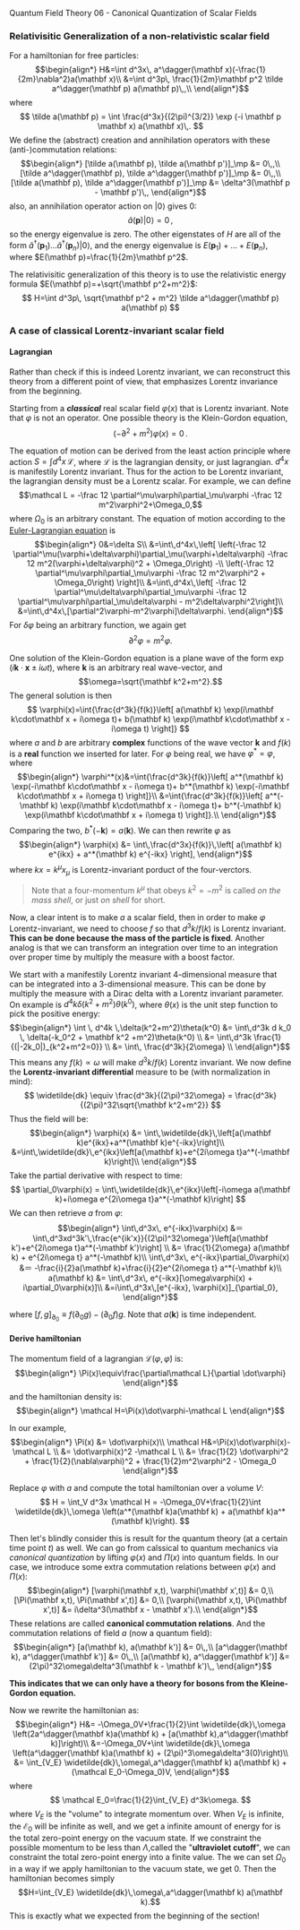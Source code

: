 Quantum Field Theory 06 - Canonical Quantization of Scalar Fields

### Relativisitic Generalization of a non-relativistic scalar field
For a hamiltonian for free particles:
$$\begin{align*}
H&=\int d^3x\, a^\dagger(\mathbf x)(-\frac{1}{2m}\nabla^2)a(\mathbf x)\\
 &=\int d^3p\, \frac{1}{2m}\mathbf p^2 \tilde a^\dagger(\mathbf p) a(\mathbf p)\,,\\
\end{align*}$$
where
$$
\tilde a(\mathbf p) = \int \frac{d^3x}{(2\pi)^{3/2}} \exp (-i \mathbf p \mathbf x) a(\mathbf x)\,.
$$
We define the (abstract) creation and annihilation operators with these (anti-)commutation relations:
$$\begin{align*}
[\tilde a(\mathbf p), \tilde a(\mathbf p')]_\mp &= 0\,,\\
[\tilde a^\dagger(\mathbf p), \tilde a^\dagger(\mathbf p')]_\mp &= 0\,,\\
[\tilde a(\mathbf p), \tilde a^\dagger(\mathbf p')]_\mp &= \delta^3(\mathbf p - \mathbf p')\,,
\end{align*}$$
also, an annihilation operator action on $\vert0\rangle$ gives $0$:
$$
\tilde a(\mathbf p) \vert0\rangle = 0\,,
$$
so the energy eigenvalue is zero. The other eigenstates of $H$ are all of the form $\tilde a^\dagger(\mathbf p_1)...\tilde a^\dagger(\mathbf p_n)\vert0\rangle$, and the energy eigenvalue is $E(\mathbf p_1)+...+E(\mathbf p_n),$ where $E(\mathbf p)=\frac{1}{2m}\mathbf p^2$.

The relativisitic generalization of this theory is to use the relativistic energy formula $E(\mathbf p)=+\sqrt{\mathbf p^2+m^2}$:
$$
H=\int d^3p\, \sqrt{\mathbf p^2 + m^2} \tilde a^\dagger(\mathbf p) a(\mathbf p)
$$

### A case of classical Lorentz-invariant scalar field
#### Lagrangian
Rather than check if this is indeed Lorentz invariant, we can reconstruct this theory from a different point of view, that emphasizes Lorentz invariance from the beginning.

Starting from a _**classical**_ real scalar field $\varphi(x)$ that is Lorentz invariant. Note that $\varphi$ is not an operator. One possible theory is the Klein-Gordon equation, $$(-\partial^2+m^2)\varphi(x)=0\,.$$

The equation of motion can be derived from the least action principle where action $S=\int d^4x\, \mathcal L$, where $\mathcal L$ is the lagrangian density, or just lagrangian. $d^4x$ is manifestily Lorentz invariant. Thus for the action to be Lorentz invariant, the lagrangian density must be a Lorentz scalar. For example, we can define
$$\mathcal L = -\frac 12 \partial^\mu\varphi\partial_\mu\varphi -\frac 12 m^2\varphi^2+\Omega_0,$$ where $\Omega_0$ is an arbitrary constant. The equation of motion according to the [Euler-Lagrangian equation](https://en.wikipedia.org/wiki/Euler%E2%80%93Lagrange_equation) is
$$\begin{align*}
0&=\delta S\\
 &=\int\,d^4x\,\left[
     \left(-\frac 12 \partial^\mu(\varphi+\delta\varphi)\partial_\mu(\varphi+\delta\varphi) -\frac 12 m^2(\varphi+\delta\varphi)^2 + \Omega_0\right)
     -\\
     \left(-\frac 12 \partial^\mu\varphi\partial_\mu\varphi -\frac 12 m^2\varphi^2 + \Omega_0\right)
     \right]\\
 &=\int\,d^4x\,\left[
     -\frac 12 \partial^\mu\delta\varphi\partial_\mu\varphi
     -\frac 12 \partial^\mu\varphi\partial_\mu\delta\varphi
     - m^2\delta\varphi^2\right]\\
 &=\int\,d^4x\,[\partial^2\varphi-m^2\varphi]\delta\varphi.
\end{align*}$$
For $\delta\varphi$ being an arbitrary function, we again get $$\partial^2\varphi = m^2 \varphi.$$

One solution of the Klein-Gordon equation is a plane wave of the form $\exp(i\mathbf k\cdot\mathbf x\pm i\omega t)$, where $\mathbf k$ is an arbitrary real wave-vector, and $$\omega=\sqrt{\mathbf k^2+m^2}.$$
The general solution is then
$$
\varphi(x)=\int{\frac{d^3k}{f(k)}\left[
    a(\mathbf k) \exp(i\mathbf k\cdot\mathbf x + i\omega t)+
    b(\mathbf k) \exp(i\mathbf k\cdot\mathbf x - i\omega t)
    \right]}
$$
where $a$ and $b$ are arbitrary **complex** functions of the wave vector $\mathbf k$ and $f(k)$ is  a **real** function we inserted for later. For $\varphi$ being real, we have $\varphi^*=\varphi$, where
$$\begin{align*}
\varphi^*(x)&=\int{\frac{d^3k}{f(k)}\left[
    a^*(\mathbf k) \exp(-i\mathbf k\cdot\mathbf x - i\omega t)+
    b^*(\mathbf k) \exp(-i\mathbf k\cdot\mathbf x + i\omega t)
    \right]}\\
    &=\int{\frac{d^3k}{f(k)}\left[
    a^*(-\mathbf k) \exp(i\mathbf k\cdot\mathbf x - i\omega t)+
    b^*(-\mathbf k) \exp(i\mathbf k\cdot\mathbf x + i\omega t)
    \right]}.\\
\end{align*}$$
Comparing the two, $b^*(-\mathbf k) =a(\mathbf k)$. We can then rewrite $\varphi$ as
$$\begin{align*}
\varphi(x) &= \int\,\frac{d^3x}{f(k)}\,\left[
    a(\mathbf k) e^{ikx} + a^*(\mathbf k) e^{-ikx}
    \right],
\end{align*}$$
where $kx=k^\mu x_\mu$ is Lorentz-invariant porduct of the four-verctors.

> Note that a four-momentum $k^\mu$ that obeys $k^2=-m^2$ is called _on the mass shell_, or just _on shell_ for short.

Now, a clear intent is to make $a$ a scalar field, then in order to make $\varphi$ Lorentz-invariant, we need to choose $f$ so that $d^3 k/f(k)$ is Lorentz invariant. **This can be done because the mass of the particle is fixed**. Another analog is that we can transform an integration over time to an integration over proper time by multiply the measure with a boost factor.

We start with a manifestily Lorentz invariant 4-dimensional measure that can be integrated into a 3-dimensional measure. This can be done by multiply the measure with a Dirac delta with a Lorentz invariant parameter. On example is $d^4k\delta(k^2+m^2)\theta(k^0)$, where $\theta(x)$ is the unit step function to pick the positive energy:
$$\begin{align*}
\int \, d^4k \,\delta(k^2+m^2)\theta(k^0) &=
    \int\,d^3k d k_0 \, \delta(-k_0^2 + \mathbf k^2 +m^2)\theta(k^0) \\
    &= \int\,d^3k \frac{1}{(|-2k_0|)_{k^2+m^2=0}} \\
    &= \int\, \frac{d^3k}{2\omega} \\
\end{align*}$$
This means any $f(k) \propto \omega$ will make $d^3 k/f(k)$ Lorentz invariant. We now define the **Lorentz-invariant differential** measure to be (with normalization in mind):
$$
\widetilde{dk} \equiv \frac{d^3k}{(2\pi)^32\omega} = \frac{d^3k}{(2\pi)^32\sqrt{\mathbf k^2+m^2}}
$$
Thus the field will be:
$$\begin{align*}
\varphi(x) &= \int\,\widetilde{dk}\,\left[a(\mathbf k)e^{ikx}+a^*(\mathbf k)e^{-ikx}\right]\\
&=\int\,\widetilde{dk}\,e^{ikx}\left[a(\mathbf k)+e^{2i\omega t}a^*(-\mathbf k)\right]\\
\end{align*}$$
Take the partial derivative with respect to time:
$$
\partial_0\varphi(x) = \int\,\widetilde{dk}\,e^{ikx}\left[-i\omega a(\mathbf k)+i\omega e^{2i\omega t}a^*(-\mathbf k)\right]
$$
We can then retrieve $a$ from $\varphi$:
$$\begin{align*}
\int\,d^3x\, e^{-ikx}\varphi(x) &＝
\int\,d^3xd^3k'\,\frac{e^{ik'x}}{(2\pi)^32\omega'}\left[a(\mathbf k')+e^{2i\omega t}a^*(-\mathbf k')\right] \\
&= \frac{1}{2\omega} a(\mathbf k) + e^{2i\omega t} a^*(-\mathbf k)\\
\int\,d^3x\, e^{-ikx}\partial_0\varphi(x)
&＝ -\frac{i}{2}a(\mathbf k)+\frac{i}{2}e^{2i\omega t} a^*(-\mathbf k)\\
a(\mathbf k) &= \int\,d^3x\, e^{-ikx}[\omega\varphi(x) + i\partial_0\varphi(x)]\\
&=i\int\,d^3x\,[e^{-ikx}, \varphi(x)]_{\partial_0},
\end{align*}$$

where $[f, g]_{\partial_0} \equiv f(\partial_0g) - (\partial_0f)g$. Note that $a(\mathbf k)$ is time independent.

#### Derive hamiltonian
The momentum field of a lagrangian $\mathcal L(\varphi, \dot\varphi)$ is:
$$\begin{align*}
\Pi(x)\equiv\frac{\partial\mathcal L}{\partial \dot\varphi}
\end{align*}$$
and the hamiltonian density is:
$$\begin{align*}
\mathcal H=\Pi(x)\dot\varphi-\mathcal L
\end{align*}$$

In our example,
$$\begin{align*}
\Pi(x) &= \dot\varphi(x)\\
\mathcal H&=\Pi(x)\dot\varphi(x)-\mathcal L \\
&= \dot\varphi(x)^2 -\mathcal L \\
&= \frac{1}{2} \dot\varphi^2 + \frac{1}{2}(\nabla\varphi)^2 + \frac{1}{2}m^2\varphi^2 - \Omega_0
\end{align*}$$

Replace $\varphi$ with $a$ and compute the total hamiltonian over a volume $V$:
$$
H = \int_V d^3x \mathcal H = -\Omega_0V+\frac{1}{2}\int \widetilde{dk}\,\omega
\left(a^*(\mathbf k)a(\mathbf k) + a(\mathbf k)a^*(\mathbf k)\right).
$$

Then let's blindly consider this is result for the quantum theory (at a certain time point $t$) as well. We can go from calssical to quantum mechanics via _canonical quantization_ by lifting $\varphi(x)$ and $\Pi(x)$ into quantum fields. In our case, we introduce some extra commutation relations between $\varphi(x)$ and $\Pi(x)$:
$$\begin{align*}
[\varphi(\mathbf x,t), \varphi(\mathbf x',t)] &= 0,\\
[\Pi(\mathbf x,t), \Pi(\mathbf x',t)] &= 0,\\
[\varphi(\mathbf x,t), \Pi(\mathbf x',t)] &= i\delta^3(\mathbf x - \mathbf x').\\
\end{align*}$$
These relations are called **canonical commutation relations**. And the commutation relations of  field $a$ (now a quantum field):
$$\begin{align*}
[a(\mathbf k), a(\mathbf k')] &= 0\,,\\
[a^\dagger(\mathbf k), a^\dagger(\mathbf k')] &= 0\,,\\
[a(\mathbf k), a^\dagger(\mathbf k')] &= (2\pi)^32\omega\delta^3(\mathbf k - \mathbf k')\,,
\end{align*}$$

**This indicates that we can only have a theory for bosons from the Kleine-Gordon equation.**

Now we rewrite the hamiltonian as:
$$\begin{align*}
H&= -\Omega_0V+\frac{1}{2}\int \widetilde{dk}\,\omega
\left(2a^\dagger(\mathbf k)a(\mathbf k) + [a(\mathbf k),a^\dagger(\mathbf k)]\right)\\
&=-\Omega_0V+\int \widetilde{dk}\,\omega
\left(a^\dagger(\mathbf k)a(\mathbf k) + (2\pi)^3\omega\delta^3(0)\right)\\
&=
\int_{V_E} \widetilde{dk}\,\omega\,a^\dagger(\mathbf k) a(\mathbf k) + (\mathcal E_0-\Omega_0)V,
\end{align*}$$
where
$$
\mathcal E_0=\frac{1}{2}\int_{V_E} d^3k\omega.
$$
where $V_E$ is the "volume" to integrate momentum over. When $V_E$ is infinite, the $\mathcal E_0$ will be infinite as well, and we get a infinite amount of energy for is the total zero-point energy on the vacuum state. If we constraint the possible momentum to be less than $\Lambda$,called the "**ultraviolet cutoff**", we can constraint the total zero-point energy into a finite value. The we can set $\Omega_0$ in a way if we apply hamiltonian to the vacuum state, we get $0$. Then the hamiltonian becomes simply $$H=\int_{V_E} \widetilde{dk}\,\omega\,a^\dagger(\mathbf k) a(\mathbf k).$$
This is exactly what we expected from the beginning of the section!
